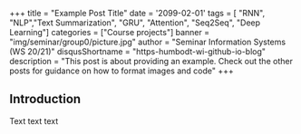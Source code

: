 +++
title = "Example Post Title"
date = '2099-02-01'
tags = [ "RNN", "NLP","Text Summarization", "GRU", "Attention", "Seq2Seq", "Deep Learning"]
categories = ["Course projects"]
banner = "img/seminar/group0/picture.jpg"
author = "Seminar Information Systems (WS 20/21)"
disqusShortname = "https-humbodt-wi-github-io-blog"
description = "This post is about providing an example. Check out the other posts for guidance on how to format images and code"
+++


## Introduction
Text text text